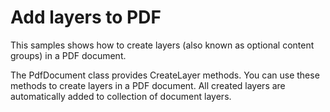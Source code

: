 # Add layers to PDF
This samples shows how to create layers (also known as optional content groups) in a PDF document.

The PdfDocument class provides CreateLayer methods. You can use these methods to create layers in a PDF document. 
All created layers are automatically added to collection of document layers.
